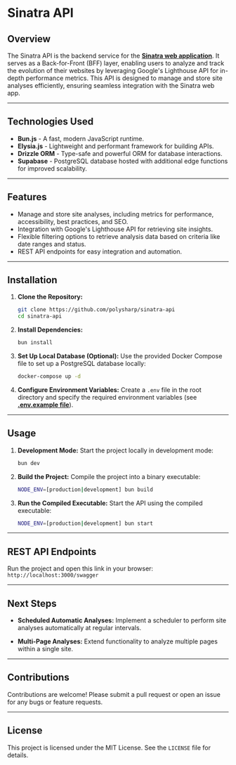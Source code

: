# Sinatra API

## Overview
The Sinatra API is the backend service for the **[Sinatra web application](https://github.com/polysharp/sinatra-app)**. It serves as a Back-for-Front (BFF) layer, enabling users to analyze and track the evolution of their websites by leveraging Google's Lighthouse API for in-depth performance metrics. This API is designed to manage and store site analyses efficiently, ensuring seamless integration with the Sinatra web app.

---

## Technologies Used

- **Bun.js** - A fast, modern JavaScript runtime.
- **Elysia.js** - Lightweight and performant framework for building APIs.
- **Drizzle ORM** - Type-safe and powerful ORM for database interactions.
- **Supabase** - PostgreSQL database hosted with additional edge functions for improved scalability.

---

## Features

- Manage and store site analyses, including metrics for performance, accessibility, best practices, and SEO.
- Integration with Google's Lighthouse API for retrieving site insights.
- Flexible filtering options to retrieve analysis data based on criteria like date ranges and status.
- REST API endpoints for easy integration and automation.

---

## Installation

1. **Clone the Repository:**
   ```bash
   git clone https://github.com/polysharp/sinatra-api
   cd sinatra-api
   ```

2. **Install Dependencies:**
   ```bash
   bun install
   ```

3. **Set Up Local Database (Optional):**
   Use the provided Docker Compose file to set up a PostgreSQL database locally:
   ```bash
   docker-compose up -d
   ```

4. **Configure Environment Variables:**
   Create a `.env` file in the root directory and specify the required environment variables (see **[.env.example file](https://github.com/polysharp/sinatra-api/blob/main/.env.example)**).

---

## Usage

1. **Development Mode:**
   Start the project locally in development mode:
   ```bash
   bun dev
   ```

2. **Build the Project:**
   Compile the project into a binary executable:
   ```bash
   NODE_ENV=[production|development] bun build
   ```

3. **Run the Compiled Executable:**
   Start the API using the compiled executable:
   ```bash
   NODE_ENV=[production|development] bun start
   ```

---

## REST API Endpoints

Run the project and open this link in your browser: `http://localhost:3000/swagger`

---

## Next Steps

- **Scheduled Automatic Analyses:**
  Implement a scheduler to perform site analyses automatically at regular intervals.

- **Multi-Page Analyses:**
  Extend functionality to analyze multiple pages within a single site.

---

## Contributions

Contributions are welcome! Please submit a pull request or open an issue for any bugs or feature requests.

---

## License

This project is licensed under the MIT License. See the `LICENSE` file for details.

